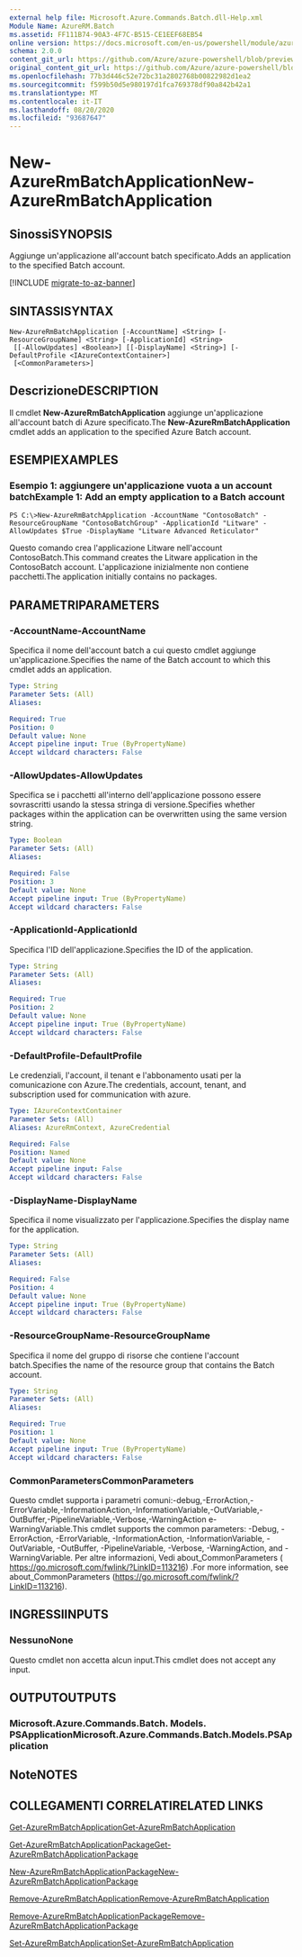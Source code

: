 ```yaml
---
external help file: Microsoft.Azure.Commands.Batch.dll-Help.xml
Module Name: AzureRM.Batch
ms.assetid: FF111B74-90A3-4F7C-B515-CE1EEF68EB54
online version: https://docs.microsoft.com/en-us/powershell/module/azurerm.batch/new-azurermbatchapplication
schema: 2.0.0
content_git_url: https://github.com/Azure/azure-powershell/blob/preview/src/ResourceManager/AzureBatch/Commands.Batch/help/New-AzureRmBatchApplication.md
original_content_git_url: https://github.com/Azure/azure-powershell/blob/preview/src/ResourceManager/AzureBatch/Commands.Batch/help/New-AzureRmBatchApplication.md
ms.openlocfilehash: 77b3d446c52e72bc31a2802768b00822982d1ea2
ms.sourcegitcommit: f599b50d5e980197d1fca769378df90a842b42a1
ms.translationtype: MT
ms.contentlocale: it-IT
ms.lasthandoff: 08/20/2020
ms.locfileid: "93687647"
---
```

# <span data-ttu-id="a41e3-101">New-AzureRmBatchApplication</span><span class="sxs-lookup"><span data-stu-id="a41e3-101">New-AzureRmBatchApplication</span></span>

## <span data-ttu-id="a41e3-102">Sinossi</span><span class="sxs-lookup"><span data-stu-id="a41e3-102">SYNOPSIS</span></span>
<span data-ttu-id="a41e3-103">Aggiunge un'applicazione all'account batch specificato.</span><span class="sxs-lookup"><span data-stu-id="a41e3-103">Adds an application to the specified Batch account.</span></span>

[!INCLUDE [migrate-to-az-banner](../../includes/migrate-to-az-banner.md)]

## <span data-ttu-id="a41e3-104">SINTASSI</span><span class="sxs-lookup"><span data-stu-id="a41e3-104">SYNTAX</span></span>

```
New-AzureRmBatchApplication [-AccountName] <String> [-ResourceGroupName] <String> [-ApplicationId] <String>
 [[-AllowUpdates] <Boolean>] [[-DisplayName] <String>] [-DefaultProfile <IAzureContextContainer>]
 [<CommonParameters>]
```

## <span data-ttu-id="a41e3-105">Descrizione</span><span class="sxs-lookup"><span data-stu-id="a41e3-105">DESCRIPTION</span></span>
<span data-ttu-id="a41e3-106">Il cmdlet **New-AzureRmBatchApplication** aggiunge un'applicazione all'account batch di Azure specificato.</span><span class="sxs-lookup"><span data-stu-id="a41e3-106">The **New-AzureRmBatchApplication** cmdlet adds an application to the specified Azure Batch account.</span></span>

## <span data-ttu-id="a41e3-107">ESEMPI</span><span class="sxs-lookup"><span data-stu-id="a41e3-107">EXAMPLES</span></span>

### <span data-ttu-id="a41e3-108">Esempio 1: aggiungere un'applicazione vuota a un account batch</span><span class="sxs-lookup"><span data-stu-id="a41e3-108">Example 1: Add an empty application to a Batch account</span></span>
```
PS C:\>New-AzureRmBatchApplication -AccountName "ContosoBatch" -ResourceGroupName "ContosoBatchGroup" -ApplicationId "Litware" -AllowUpdates $True -DisplayName "Litware Advanced Reticulator"
```

<span data-ttu-id="a41e3-109">Questo comando crea l'applicazione Litware nell'account ContosoBatch.</span><span class="sxs-lookup"><span data-stu-id="a41e3-109">This command creates the Litware application in the ContosoBatch account.</span></span>
<span data-ttu-id="a41e3-110">L'applicazione inizialmente non contiene pacchetti.</span><span class="sxs-lookup"><span data-stu-id="a41e3-110">The application initially contains no packages.</span></span>

## <span data-ttu-id="a41e3-111">PARAMETRI</span><span class="sxs-lookup"><span data-stu-id="a41e3-111">PARAMETERS</span></span>

### <span data-ttu-id="a41e3-112">-AccountName</span><span class="sxs-lookup"><span data-stu-id="a41e3-112">-AccountName</span></span>
<span data-ttu-id="a41e3-113">Specifica il nome dell'account batch a cui questo cmdlet aggiunge un'applicazione.</span><span class="sxs-lookup"><span data-stu-id="a41e3-113">Specifies the name of the Batch account to which this cmdlet adds an application.</span></span>

```yaml
Type: String
Parameter Sets: (All)
Aliases: 

Required: True
Position: 0
Default value: None
Accept pipeline input: True (ByPropertyName)
Accept wildcard characters: False
```

### <span data-ttu-id="a41e3-114">-AllowUpdates</span><span class="sxs-lookup"><span data-stu-id="a41e3-114">-AllowUpdates</span></span>
<span data-ttu-id="a41e3-115">Specifica se i pacchetti all'interno dell'applicazione possono essere sovrascritti usando la stessa stringa di versione.</span><span class="sxs-lookup"><span data-stu-id="a41e3-115">Specifies whether packages within the application can be overwritten using the same version string.</span></span>

```yaml
Type: Boolean
Parameter Sets: (All)
Aliases: 

Required: False
Position: 3
Default value: None
Accept pipeline input: True (ByPropertyName)
Accept wildcard characters: False
```

### <span data-ttu-id="a41e3-116">-ApplicationId</span><span class="sxs-lookup"><span data-stu-id="a41e3-116">-ApplicationId</span></span>
<span data-ttu-id="a41e3-117">Specifica l'ID dell'applicazione.</span><span class="sxs-lookup"><span data-stu-id="a41e3-117">Specifies the ID of the application.</span></span>

```yaml
Type: String
Parameter Sets: (All)
Aliases: 

Required: True
Position: 2
Default value: None
Accept pipeline input: True (ByPropertyName)
Accept wildcard characters: False
```

### <span data-ttu-id="a41e3-118">-DefaultProfile</span><span class="sxs-lookup"><span data-stu-id="a41e3-118">-DefaultProfile</span></span>
<span data-ttu-id="a41e3-119">Le credenziali, l'account, il tenant e l'abbonamento usati per la comunicazione con Azure.</span><span class="sxs-lookup"><span data-stu-id="a41e3-119">The credentials, account, tenant, and subscription used for communication with azure.</span></span>

```yaml
Type: IAzureContextContainer
Parameter Sets: (All)
Aliases: AzureRmContext, AzureCredential

Required: False
Position: Named
Default value: None
Accept pipeline input: False
Accept wildcard characters: False
```

### <span data-ttu-id="a41e3-120">-DisplayName</span><span class="sxs-lookup"><span data-stu-id="a41e3-120">-DisplayName</span></span>
<span data-ttu-id="a41e3-121">Specifica il nome visualizzato per l'applicazione.</span><span class="sxs-lookup"><span data-stu-id="a41e3-121">Specifies the display name for the application.</span></span>

```yaml
Type: String
Parameter Sets: (All)
Aliases: 

Required: False
Position: 4
Default value: None
Accept pipeline input: True (ByPropertyName)
Accept wildcard characters: False
```

### <span data-ttu-id="a41e3-122">-ResourceGroupName</span><span class="sxs-lookup"><span data-stu-id="a41e3-122">-ResourceGroupName</span></span>
<span data-ttu-id="a41e3-123">Specifica il nome del gruppo di risorse che contiene l'account batch.</span><span class="sxs-lookup"><span data-stu-id="a41e3-123">Specifies the name of the resource group that contains the Batch account.</span></span>

```yaml
Type: String
Parameter Sets: (All)
Aliases: 

Required: True
Position: 1
Default value: None
Accept pipeline input: True (ByPropertyName)
Accept wildcard characters: False
```

### <span data-ttu-id="a41e3-124">CommonParameters</span><span class="sxs-lookup"><span data-stu-id="a41e3-124">CommonParameters</span></span>
<span data-ttu-id="a41e3-125">Questo cmdlet supporta i parametri comuni:-debug,-ErrorAction,-ErrorVariable,-InformationAction,-InformationVariable,-OutVariable,-OutBuffer,-PipelineVariable,-Verbose,-WarningAction e-WarningVariable.</span><span class="sxs-lookup"><span data-stu-id="a41e3-125">This cmdlet supports the common parameters: -Debug, -ErrorAction, -ErrorVariable, -InformationAction, -InformationVariable, -OutVariable, -OutBuffer, -PipelineVariable, -Verbose, -WarningAction, and -WarningVariable.</span></span> <span data-ttu-id="a41e3-126">Per altre informazioni, Vedi about_CommonParameters ( https://go.microsoft.com/fwlink/?LinkID=113216) .</span><span class="sxs-lookup"><span data-stu-id="a41e3-126">For more information, see about_CommonParameters (https://go.microsoft.com/fwlink/?LinkID=113216).</span></span>

## <span data-ttu-id="a41e3-127">INGRESSI</span><span class="sxs-lookup"><span data-stu-id="a41e3-127">INPUTS</span></span>

### <span data-ttu-id="a41e3-128">Nessuno</span><span class="sxs-lookup"><span data-stu-id="a41e3-128">None</span></span>
<span data-ttu-id="a41e3-129">Questo cmdlet non accetta alcun input.</span><span class="sxs-lookup"><span data-stu-id="a41e3-129">This cmdlet does not accept any input.</span></span>

## <span data-ttu-id="a41e3-130">OUTPUT</span><span class="sxs-lookup"><span data-stu-id="a41e3-130">OUTPUTS</span></span>

### <span data-ttu-id="a41e3-131">Microsoft.Azure.Commands.Batch. Models. PSApplication</span><span class="sxs-lookup"><span data-stu-id="a41e3-131">Microsoft.Azure.Commands.Batch.Models.PSApplication</span></span>

## <span data-ttu-id="a41e3-132">Note</span><span class="sxs-lookup"><span data-stu-id="a41e3-132">NOTES</span></span>

## <span data-ttu-id="a41e3-133">COLLEGAMENTI CORRELATI</span><span class="sxs-lookup"><span data-stu-id="a41e3-133">RELATED LINKS</span></span>

[<span data-ttu-id="a41e3-134">Get-AzureRmBatchApplication</span><span class="sxs-lookup"><span data-stu-id="a41e3-134">Get-AzureRmBatchApplication</span></span>](./Get-AzureRmBatchApplication.md)

[<span data-ttu-id="a41e3-135">Get-AzureRmBatchApplicationPackage</span><span class="sxs-lookup"><span data-stu-id="a41e3-135">Get-AzureRmBatchApplicationPackage</span></span>](./Get-AzureRmBatchApplicationPackage.md)

[<span data-ttu-id="a41e3-136">New-AzureRmBatchApplicationPackage</span><span class="sxs-lookup"><span data-stu-id="a41e3-136">New-AzureRmBatchApplicationPackage</span></span>](./New-AzureRmBatchApplicationPackage.md)

[<span data-ttu-id="a41e3-137">Remove-AzureRmBatchApplication</span><span class="sxs-lookup"><span data-stu-id="a41e3-137">Remove-AzureRmBatchApplication</span></span>](./Remove-AzureRmBatchApplication.md)

[<span data-ttu-id="a41e3-138">Remove-AzureRmBatchApplicationPackage</span><span class="sxs-lookup"><span data-stu-id="a41e3-138">Remove-AzureRmBatchApplicationPackage</span></span>](./Remove-AzureRmBatchApplicationPackage.md)

[<span data-ttu-id="a41e3-139">Set-AzureRmBatchApplication</span><span class="sxs-lookup"><span data-stu-id="a41e3-139">Set-AzureRmBatchApplication</span></span>](./Set-AzureRmBatchApplication.md)



